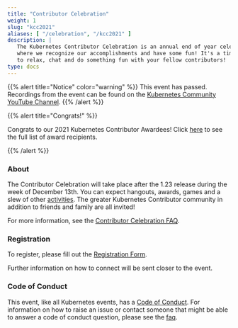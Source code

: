 ```yaml
---
title: "Contributor Celebration"
weight: 1
slug: "kcc2021"
aliases: [ "/celebration", "/kcc2021" ]
description: |
   The Kubernetes Contributor Celebration is an annual end of year celebration
   where we recognize our accomplishments and have some fun! It's a time for us
   to relax, chat and do something fun with your fellow contributors!
type: docs
---
```


{{% alert title="Notice" color="warning" %}}
This event has passed. Recordings from the event can be found on the
[Kubernetes Community YouTube Channel](https://youtube.com/playlist?list=PL69nYSiGNLP1nRmC5ks6szxfDN69ZZFcS).
{{% /alert %}}

{{% alert title="Congrats!"  %}}

Congrats to our 2021 Kubernetes Contributor Awardees!
Click [here](/community/awards/2021/) to see the full list of award recipients.

{{% /alert %}}

### About

The Contributor Celebration will take place after the 1.23 release during the week
of December 13th. You can expect hangouts, awards, games and a slew of
other [activities]. The greater Kubernetes Contributor community in addition to
friends and family are all invited!

For more information, see the  [Contributor Celebration FAQ][faq].

### Registration

To register, please fill out the [Registration Form].

Further information on how to connect will be sent closer to the event.


### Code of Conduct

This event, like all Kubernetes events, has a [Code of Conduct]. For information
on how to raise an issue or contact someone that might be able to answer a code
of conduct question, please see the [faq].

[activities]: ./activities
[faq]: ./faq
[Registration Form]: https://forms.gle/oAppmLDggEEGx5tz5
[Code of Conduct]: /resources/code-of-conduct

